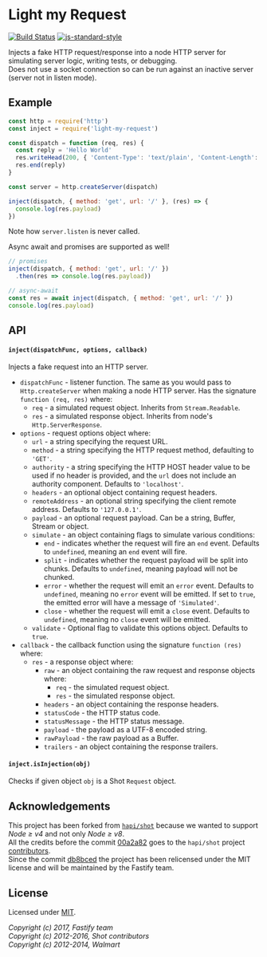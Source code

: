 # Light my Request

[![Build Status](https://travis-ci.org/fastify/light-my-request.svg?branch=master)](https://travis-ci.org/fastify/light-my-request) [![js-standard-style](https://img.shields.io/badge/code%20style-standard-brightgreen.svg?style=flat)](http://standardjs.com/)

Injects a fake HTTP request/response into a node HTTP server for simulating server logic, writing tests, or debugging.  
Does not use a socket connection so can be run against an inactive server (server not in listen mode).  

## Example

```javascript
const http = require('http')
const inject = require('light-my-request')

const dispatch = function (req, res) {
  const reply = 'Hello World'
  res.writeHead(200, { 'Content-Type': 'text/plain', 'Content-Length': reply.length })
  res.end(reply)
}

const server = http.createServer(dispatch)

inject(dispatch, { method: 'get', url: '/' }, (res) => {
  console.log(res.payload)
})
```
Note how `server.listen` is never called.

Async await and promises are supported as well!
```javascript
// promises
inject(dispatch, { method: 'get', url: '/' })
  .then(res => console.log(res.payload))

// async-await
const res = await inject(dispatch, { method: 'get', url: '/' })
console.log(res.payload)
```

## API

#### `inject(dispatchFunc, options, callback)`

Injects a fake request into an HTTP server.

- `dispatchFunc` - listener function. The same as you would pass to `Http.createServer` when making a node HTTP server. Has the signature `function (req, res)` where:
    - `req` - a simulated request object. Inherits from `Stream.Readable`.
    - `res` - a simulated response object. Inherits from node's `Http.ServerResponse`.
- `options` - request options object where:
  - `url` - a string specifying the request URL.
  - `method` - a string specifying the HTTP request method, defaulting to `'GET'`.
  - `authority` - a string specifying the HTTP HOST header value to be used if no header is provided, and the `url`
    does not include an authority component. Defaults to `'localhost'`.
  - `headers` - an optional object containing request headers.
  - `remoteAddress` - an optional string specifying the client remote address. Defaults to `'127.0.0.1'`.
  - `payload` - an optional request payload. Can be a string, Buffer, Stream or object.
  - `simulate` - an object containing flags to simulate various conditions:
    - `end` - indicates whether the request will fire an `end` event. Defaults to `undefined`, meaning an `end` event will fire.
    - `split` - indicates whether the request payload will be split into chunks. Defaults to `undefined`, meaning payload will not be chunked.
    - `error` - whether the request will emit an `error` event. Defaults to `undefined`, meaning no `error` event will be emitted. If set to `true`, the emitted error will have a message of `'Simulated'`.
    - `close` - whether the request will emit a `close` event. Defaults to `undefined`, meaning no `close` event will be emitted.
  - `validate` - Optional flag to validate this options object. Defaults to `true`.
- `callback` - the callback function using the signature `function (res)` where:
  - `res` - a response object where:
    - `raw` - an object containing the raw request and response objects where:
      - `req` - the simulated request object.
      - `res` - the simulated response object.
    - `headers` - an object containing the response headers.
    - `statusCode` - the HTTP status code.
    - `statusMessage` - the HTTP status message.
    - `payload` - the payload as a UTF-8 encoded string.
    - `rawPayload` - the raw payload as a Buffer.
    - `trailers` - an object containing the response trailers.

#### `inject.isInjection(obj)`

Checks if given object `obj` is a Shot `Request` object.

## Acknowledgements
This project has been forked from [`hapi/shot`](https://github.com/hapijs/shot) because we wanted to support *Node ≥ v4* and not only *Node ≥ v8*.  
All the credits before the commit [00a2a82](https://github.com/fastify/light-my-request/commit/00a2a82eb773b765003b6085788cc3564cd08326) goes to the `hapi/shot` project [contributors](https://github.com/hapijs/shot/graphs/contributors).  
Since the commit [db8bced](https://github.com/fastify/light-my-request/commit/db8bced10b4367731688c8738621d42f39680efc) the project has been relicensed under the MIT license and will be maintained by the Fastify team.

## License

Licensed under [MIT](./LICENSE).

*Copyright (c) 2017, Fastify team  
Copyright (c) 2012-2016, Shot contributors  
Copyright (c) 2012-2014, Walmart*
